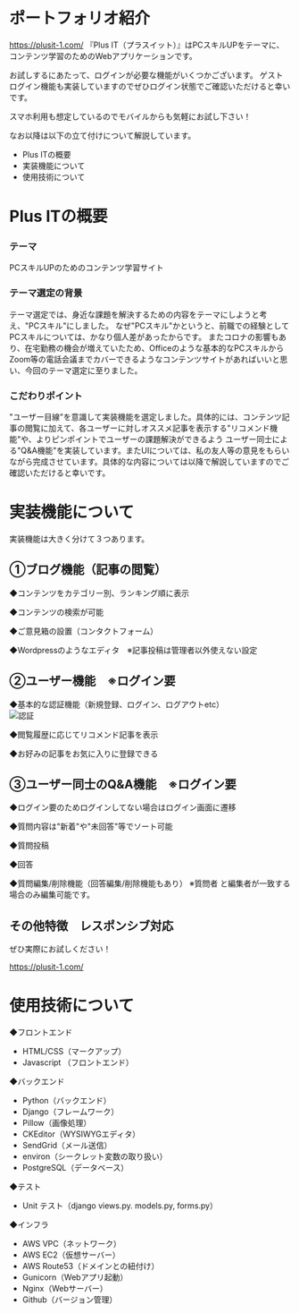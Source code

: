 # ポートフォリオ紹介
https://plusit-1.com/
『Plus IT（プラスイット）』はPCスキルUPをテーマに、コンテンツ学習のためのWebアプリケーションです。

お試しするにあたって、ログインが必要な機能がいくつかございます。
ゲストログイン機能も実装していますのでぜひログイン状態でご確認いただけると幸いです。

スマホ利用も想定しているのでモバイルからも気軽にお試し下さい！

なお以降は以下の立て付けについて解説しています。

* Plus ITの概要
* 実装機能について
* 使用技術について

# Plus ITの概要

### テーマ
PCスキルUPのためのコンテンツ学習サイト

### テーマ選定の背景
テーマ選定では、身近な課題を解決するための内容をテーマにしようと考え、"PCスキル"にしました。
なぜ"PCスキル"かというと、前職での経験としてPCスキルについては、かなり個人差があったからです。
またコロナの影響もあり、在宅勤務の機会が増えていたため、Officeのような基本的なPCスキルからZoom等の電話会議までカバーできるようなコンテンツサイトがあればいいと思い、今回のテーマ選定に至りました。

### こだわりポイント
"ユーザー目線"を意識して実装機能を選定しました。具体的には、コンテンツ記事の閲覧に加えて、各ユーザーに対しオススメ記事を表示する"リコメンド機能"や、よりピンポイントでユーザーの課題解決ができるよう
ユーザー同士による"Q&A機能"を実装しています。またUIについては、私の友人等の意見をもらいながら完成させています。具体的な内容については以降で解説していますのでご確認いただけると幸いです。

# 実装機能について

実装機能は大きく分けて３つあります。

## ①ブログ機能（記事の閲覧）

◆コンテンツをカテゴリー別、ランキング順に表示

◆コンテンツの検索が可能

◆ご意見箱の設置（コンタクトフォーム）

◆Wordpressのようなエディタ　※記事投稿は管理者以外使えない設定

## ②ユーザー機能　※ログイン要

◆基本的な認証機能（新規登録、ログイン、ログアウトetc）<br>
![認証](https://user-images.githubusercontent.com/73920107/109253926-3c494780-7834-11eb-86cc-a34a3e7bc5b7.gif)

◆閲覧履歴に応じてリコメンド記事を表示

◆お好みの記事をお気に入りに登録できる

## ③ユーザー同士のQ&A機能　※ログイン要

◆ログイン要のためログインしてない場合はログイン画面に遷移

◆質問内容は"新着"や"未回答"等でソート可能

◆質問投稿

◆回答

◆質問編集/削除機能（回答編集/削除機能もあり）
※質問者 と編集者が一致する場合のみ編集可能です。

## その他特徴　レスポンシブ対応

ぜひ実際にお試しください！

https://plusit-1.com/

# 使用技術について

◆フロントエンド
* HTML/CSS（マークアップ）
* Javascript （フロントエンド）

◆バックエンド
* Python（バックエンド）
* Django（フレームワーク）
* Pillow（画像処理）
* CKEditor（WYSIWYGエディタ）
* SendGrid（メール送信）
* environ（シークレット変数の取り扱い）
* PostgreSQL（データベース）

◆テスト
* Unit テスト（django views.py. models.py, forms.py）

◆インフラ
* AWS VPC（ネットワーク）
* AWS EC2（仮想サーバー）
* AWS Route53（ドメインとの紐付け）
* Gunicorn（Webアプリ起動）
* Nginx（Webサーバー）
* Github（バージョン管理）









